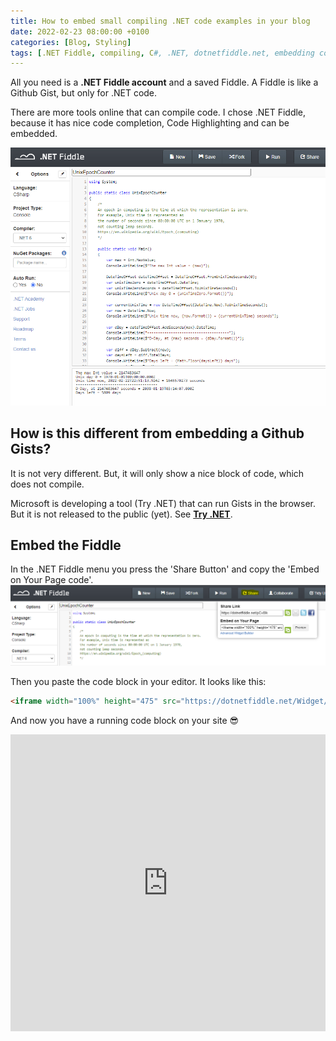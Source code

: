 ```yaml
---
title: How to embed small compiling .NET code examples in your blog
date: 2022-02-23 08:00:00 +0100
categories: [Blog, Styling]
tags: [.NET Fiddle, compiling, C#, .NET, dotnetfiddle.net, embedding code]
---
```


All you need is a **.NET Fiddle account** and a saved Fiddle. A Fiddle is like a Github Gist, but only for .NET code. 

There are more tools online that can compile code. I chose .NET Fiddle, because it has nice code completion, Code Highlighting and can be embedded.

![markdown](/assets/img/blog-images/2022-02-22/Fiddle.png)

## How is this different from embedding a Github Gists?

It is not very different. But, it will only show a nice block of code, which does not compile. 

<script src="https://gist.github.com/anniekvandijk/53bed85ec375805cbf4727285635528a.js"></script>

Microsoft is developing a tool (Try .NET) that can run Gists in the browser. But it is not released to the public (yet). See [**Try .NET**](https://dotnet.microsoft.com/en-us/platform/try-dotnet).

## Embed the Fiddle

In the .NET Fiddle menu you press the 'Share Button' and copy the 'Embed on Your Page code'. 
![markdown](/assets/img/blog-images/2022-02-22/FiddleShare.png)

Then you paste the code block in your editor. It looks like this:  
```HTML
<iframe width="100%" height="475" src="https://dotnetfiddle.net/Widget/pCv8Ik" frameborder="0"></iframe>
```
And now you have a running code block on your site :sunglasses:

<iframe width="100%" height="475" src="https://dotnetfiddle.net/Widget/pCv8Ik" frameborder="0"></iframe>

